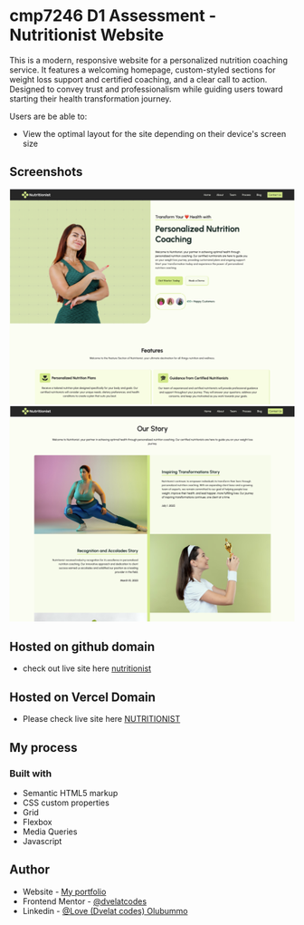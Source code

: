 # cmp7246 D1 Assessment - Nutritionist Website

This is a modern, responsive website for a personalized nutrition coaching service. It features a welcoming homepage, custom-styled sections for weight loss support and certified coaching, and a clear call to action. Designed to convey trust and professionalism while guiding users toward starting their health transformation journey.

Users are be able to:

- View the optimal layout for the site depending on their device's screen size

## Screenshots

![alt text](<Screenshot 2025-07-07 at 09.42.11.png>)
![alt text](<Screenshot 2025-07-07 at 09.40.51.png>)


## Hosted on github domain

- check out live site here [nutritionist](https://dvelatcodes.github.io/nutritionist/)


## Hosted on Vercel Domain

- Please check live site here [NUTRITIONIST](https://nutritionist-neon.vercel.app/)

## My process

### Built with

- Semantic HTML5 markup
- CSS custom properties
- Grid
- Flexbox
- Media Queries
- Javascript

## Author

- Website - [My portfolio](https://dvelat-portfolio.vercel.app/)
- Frontend Mentor - [@dvelatcodes](https://www.frontendmentor.io/profile/dvelatcodes)
- Linkedin - [@Love (Dvelat codes) Olubummo](https://www.linkedin.com/in/love-olubummo-dvelat/)